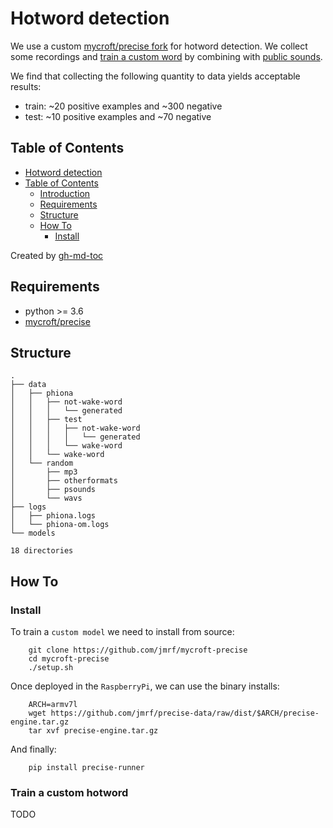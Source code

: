 # Hotword detection

We use a custom [mycroft/precise fork](https://github.com/jmrf/mycroft-precise)
for hotword detection. We collect some recordings and
[train a custom word](https://github.com/jmrf/mycroft-precise/wiki/Training-your-own-wake-word)
by combining with [public sounds](http://pdsounds.tuxfamily.org/).

We find that collecting the following quantity to data yields acceptable results:

- train: ~20 positive examples and ~300 negative
- test:  ~10 positive examples and ~70 negative

Table of Contents
-----------------

   * [Hotword detection](#hotword-detection)
   * [Table of Contents](#table-of-contents)
      * [Introduction](#introduction)
      * [Requirements](#requirements)
      * [Structure](#structure)
      * [How To](#how-to)
         * [Install](#install)

Created by [gh-md-toc](https://github.com/ekalinin/github-markdown-toc)


## Requirements

- python >= 3.6
- [mycroft/precise](https://github.com/jmrf/mycroft-precise#source-install)


## Structure

```
.
├── data
│   ├── phiona
│   │   ├── not-wake-word
│   │   │   └── generated
│   │   ├── test
│   │   │   ├── not-wake-word
│   │   │   │   └── generated
│   │   │   └── wake-word
│   │   └── wake-word
│   └── random
│       ├── mp3
│       ├── otherformats
│       ├── psounds
│       └── wavs
├── logs
│   ├── phiona.logs
│   └── phiona-om.logs
└── models

18 directories
```


## How To


### Install

To train a `custom model` we need to install from source:
```
    git clone https://github.com/jmrf/mycroft-precise
    cd mycroft-precise
    ./setup.sh
```

Once deployed in the `RaspberryPi`, we can use the binary installs:
```
    ARCH=armv7l
    wget https://github.com/jmrf/precise-data/raw/dist/$ARCH/precise-engine.tar.gz
    tar xvf precise-engine.tar.gz
```

And finally:
```
    pip install precise-runner
```

### Train a custom hotword

TODO
